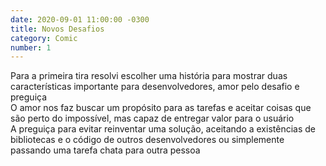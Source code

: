```yaml
---
date: 2020-09-01 11:00:00 -0300
title: Novos Desafios 
category: Comic
number: 1
---
```


Para a primeira tira resolvi escolher uma história para mostrar duas características importante para desenvolvedores, amor pelo desafio e preguiça  
O amor nos faz buscar um propósito para as tarefas e aceitar coisas que são perto do impossível, mas capaz de entregar valor para o usuário  
A preguiça para evitar reinventar uma solução, aceitando a existências de bibliotecas e o código de outros desenvolvedores ou simplemente passando uma tarefa chata para outra pessoa

